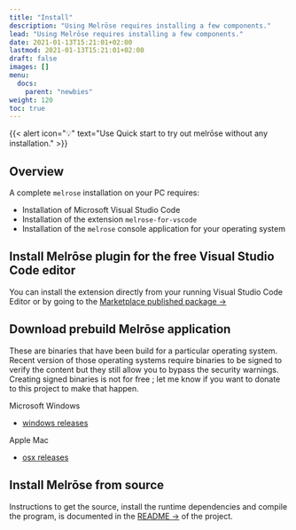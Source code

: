 ```yaml
---
title: "Install"
description: "Using Melrōse requires installing a few components."
lead: "Using Melrōse requires installing a few components."
date: 2021-01-13T15:21:01+02:00
lastmod: 2021-01-13T15:21:01+02:00
draft: false
images: []
menu:
  docs:
    parent: "newbies"
weight: 120
toc: true
---
```


{{< alert icon="💡" text="Use Quick start to try out melrōse without any installation." >}}

## Overview

A complete `melrose` installation on your PC requires:

- Installation of Microsoft Visual Studio Code
- Installation of the extension `melrose-for-vscode`
- Installation of the `melrose` console application for your operating system

## Install Melrōse plugin for the free Visual Studio Code editor

You can install the extension directly from your running Visual Studio Code Editor or by going to the [Marketplace published package →](https://marketplace.visualstudio.com/items?itemName=EMicklei.melrose-for-vscode)


## Download prebuild Melrōse application

These are binaries that have been build for a particular operating system.
Recent version of those operating systems require binaries to be signed to verify the content but they still allow you to bypass the security warnings. Creating signed binaries is not for free ; let me know if you want to donate to this project to make that happen.

Microsoft Windows

- [windows releases](https://github.com/emicklei/melrose-windows/releases)

Apple Mac

- [osx releases](https://github.com/emicklei/melrose-osx/releases)


## Install Melrōse from source

Instructions to get the source, install the runtime dependencies and compile the program, is documented in the [README →](https://github.com/emicklei/melrose) of the project.
